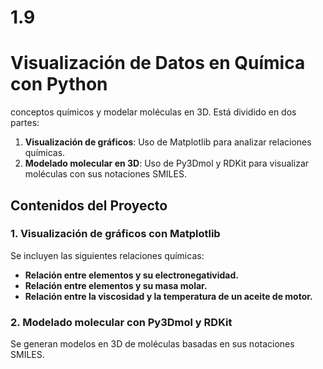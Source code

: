 # 1.9
# Visualización de Datos en Química con Python

conceptos químicos y modelar moléculas en 3D. Está dividido en dos partes:

1. **Visualización de gráficos**: Uso de Matplotlib para analizar relaciones químicas.
2. **Modelado molecular en 3D**: Uso de Py3Dmol y RDKit para visualizar moléculas con sus notaciones SMILES.

## Contenidos del Proyecto

### 1. Visualización de gráficos con Matplotlib
Se incluyen las siguientes relaciones químicas:
- **Relación entre elementos y su electronegatividad.**
- **Relación entre elementos y su masa molar.**
- **Relación entre la viscosidad y la temperatura de un aceite de motor.**

### 2. Modelado molecular con Py3Dmol y RDKit
Se generan modelos en 3D de moléculas basadas en sus notaciones SMILES.
